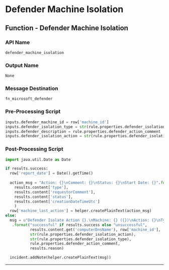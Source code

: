 <!--
    DO NOT MANUALLY EDIT THIS FILE
    THIS FILE IS AUTOMATICALLY GENERATED WITH resilient-circuits codegen
-->

# Defender Machine Isolation

## Function - Defender Machine Isolation

### API Name
`defender_machine_isolation`

### Output Name
`None`

### Message Destination
`fn_microsoft_defender`

### Pre-Processing Script
```python
inputs.defender_machine_id = row['machine_id']
inputs.defender_isolation_type = str(rule.properties.defender_isolation_type)
inputs.defender_description = rule.properties.defender_action_comment
inputs.defender_isolation_action = str(rule.properties.defender_isolation_action)
```

### Post-Processing Script
```python
import java.util.Date as Date

if results.success:
  row['report_date'] = Date().getTime()
  
  action_msg = "Action: {}\nComment: {}\nStatus: {}\nStart Date: {}".format(
    results.content['type'],
    results.content['requestorComment'],
    results.content['status'],
    results.content['creationDateTimeUtc']
    )
  row['machine_last_action'] = helper.createPlainText(action_msg)
else:
  msg = u"Defender Isolate Action {}.\nMachine: {} ({})\nAction: {}\nType: {}\nComment: {}\nReason: {}"\
   .format("successful" if results.success else "unsuccessful",
           results.content.get('computerDnsName'), row['machine_id'],
           str(rule.properties.defender_isolation_action),
           str(rule.properties.defender_isolation_type),
           rule.properties.defender_action_comment,
           results.reason)

  incident.addNote(helper.createPlainText(msg))

```

---

